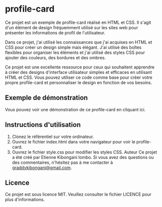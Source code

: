 # profile-card

Ce projet est un exemple de profile-card réalisé en HTML et CSS. Il s'agit d'un élément de design fréquemment utilisé sur les sites web pour présenter les informations de profil de l'utilisateur.

Dans ce projet, j'ai utilisé les connaissances que j'ai acquises en HTML et CSS pour créer un design simple mais élégant. J'ai utilisé des boîtes flexibles pour organiser les éléments et j'ai utilisé des styles CSS pour ajouter des couleurs, des bordures et des ombres.

Ce projet est une excellente ressource pour ceux qui souhaitent apprendre à créer des designs d'interface utilisateur simples et efficaces en utilisant HTML et CSS. Vous pouvez utiliser ce code comme base pour créer votre propre profile-card et personnaliser le design en fonction de vos besoins.

## Exemple de démonstration
Vous pouvez voir une démonstration de ce profile-card en cliquant ici.

## Instructions d'utilisation
1. Clonez le référentiel sur votre ordinateur.
2. Ouvrez le fichier index.html dans votre navigateur pour voir le profile-card.
4. Ouvrez le fichier style.css pour modifier les styles CSS.
Auteur
Ce projet a été créé par Etienne Kibongani lombo. Si vous avez des questions ou des commentaires, n'hésitez pas à me contacter à graddykibongani@gmail.com.

## Licence
Ce projet est sous licence MIT. Veuillez consulter le fichier LICENCE pour plus d'informations.
